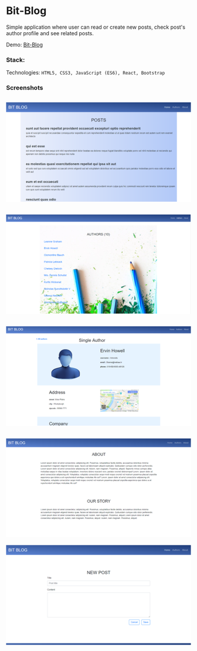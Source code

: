 
# Bit-Blog

Simple application where user can read or create new posts, check post's author profile and see related posts.

Demo: [Bit-Blog](https://branqa.github.io/Bit-Blog/#/)

### Stack:

Technologies: `HTML5, CSS3, JavaScript (ES6), React, Bootstrap`

### Screenshots

![alt text](https://github.com/branqa/Bit-Blog/blob/master/images/home_printscreen.png "home page")
------
![alt text](https://github.com/branqa/Bit-Blog/blob/master/images/authors_printscreen.png "authors page")
------
![alt text](https://github.com/branqa/Bit-Blog/blob/master/images/author_printscreen.png "author page")
------
![alt text](https://github.com/branqa/Bit-Blog/blob/master/images/about_printscreen.png "about page")
------
![alt text](https://github.com/branqa/Bit-Blog/blob/master/images/new_post_printscreen.png "new post page")
